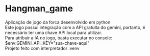 # Hangman_game
Aplicação de jogo da forca desenvolvido em python <br>
Este jogo possui integração com a API gratuita do gemini, portanto, é necessário ter uma chave API local para utilizar. <br>
Para atribuir a IA no jogo, basta executar no console: $env:GEMINI_API_KEY="sua-chave-aqui" <br>
Projeto feito com interpretador .venv
